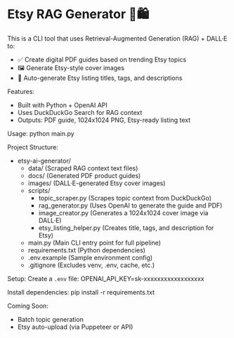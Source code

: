 # Etsy RAG Generator 🧠🛍️
This is a CLI tool that uses Retrieval-Augmented Generation (RAG) + DALL·E to:
- ✅ Create digital PDF guides based on trending Etsy topics  
- 🖼️ Generate Etsy-style cover images  
- 🛒 Auto-generate Etsy listing titles, tags, and descriptions  

Features:
- Built with Python + OpenAI API  
- Uses DuckDuckGo Search for RAG context  
- Outputs: PDF guide, 1024x1024 PNG, Etsy-ready listing text  

Usage:
python main.py

Project Structure:

- etsy-ai-generator/
  - data/                       (Scraped RAG context text files)
  - docs/                       (Generated PDF product guides)
  - images/                     (DALL·E-generated Etsy cover images)
  - scripts/
    - topic_scraper.py          (Scrapes topic context from DuckDuckGo)
    - rag_generator.py          (Uses OpenAI to generate the guide and PDF)
    - image_creator.py          (Generates a 1024x1024 cover image via DALL·E)
    - etsy_listing_helper.py    (Creates title, tags, and description for Etsy)
  - main.py                     (Main CLI entry point for full pipeline)
  - requirements.txt            (Python dependencies)
  - .env.example                (Sample environment config)
  - .gitignore                  (Excludes venv, .env, cache, etc.)

Setup:
Create a `.env` file:
OPENAI_API_KEY=sk-xxxxxxxxxxxxxxxxxx

Install dependencies:
pip install -r requirements.txt

Coming Soon:
- Batch topic generation  
- Etsy auto-upload (via Puppeteer or API)  

